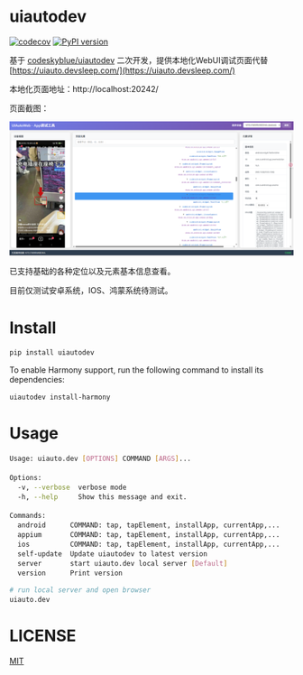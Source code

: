 # uiautodev

[![codecov](https://codecov.io/gh/codeskyblue/appinspector/graph/badge.svg?token=aLTg4VOyQH)](https://codecov.io/gh/codeskyblue/appinspector)
[![PyPI version](https://badge.fury.io/py/uiautodev.svg)](https://badge.fury.io/py/uiautodev)

基于 [codeskyblue/uiautodev](https://github.com/codeskyblue/uiautodev) 二次开发，提供本地化WebUI调试页面代替 [https://uiauto.devsleep.com/](https://uiauto.devsleep.com/)

本地化页面地址：http://localhost:20242/

页面截图：

![img](./examples/image.png)

已支持基础的各种定位以及元素基本信息查看。

目前仅测试安卓系统，IOS、鸿蒙系统待测试。

# Install

```bash
pip install uiautodev
```

To enable Harmony support, run the following command to install its dependencies:

```sh
uiautodev install-harmony
```

# Usage

```bash
Usage: uiauto.dev [OPTIONS] COMMAND [ARGS]...

Options:
  -v, --verbose  verbose mode
  -h, --help     Show this message and exit.

Commands:
  android      COMMAND: tap, tapElement, installApp, currentApp,...
  appium       COMMAND: tap, tapElement, installApp, currentApp,...
  ios          COMMAND: tap, tapElement, installApp, currentApp,...
  self-update  Update uiautodev to latest version
  server       start uiauto.dev local server [Default]
  version      Print version
```

```bash
# run local server and open browser
uiauto.dev
```

# LICENSE

[MIT](LICENSE)

